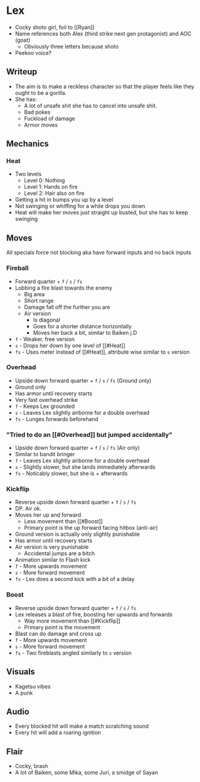 # Lex
- Cocky shoto girl, foil to [[Ryan]]
- Name references both Alex (third strike next gen protagonist) and AOC (goat)
	- Obviously three letters because shoto
- Peekoo voice?

## Writeup
- The aim is to make a reckless character so that the player feels like they ought to be a gorilla.
- She has:
	- A lot of unsafe shit she has to cancel into unsafe shit.
	- Bad pokes
	- Fuckload of damage
	- Armor moves

## Mechanics
### Heat
- Two levels
	- Level 0: Nothing
	- Level 1: Hands on fire
	- Level 2: Hair also on fire
- Getting a hit in bumps you up by a level
- Not swinging or whiffing for a while drops you down
- Heat will make her moves just straight up busted, but she has to keep swinging

## Moves
All specials force not blocking aka have forward inputs and no back inputs

### Fireball
- Forward quarter + `f` / `s` / `fs`
- Lobbing a fire blast towards the enemy
	- Big area
	- Short range
	- Damage fall off the further you are
	- Air version
		- Is diagonal
		- Goes for a shorter distance horizontally
		- Moves her back a bit, similar to Baiken j.D
- `f` - Weaker, free version
- `s` - Drops her down by one level of [[#Heat]]
- `fs` - Uses meter instead of [[#Heat]], attribute wise similar to `s` version

### Overhead
- Upside down forward quarter + `f` / `s` / `fs` (Ground only)
- Ground only
- Has armor until recovery starts
- Very fast overhead strike
- `f` - Keeps Lex grounded
- `s` - Leaves Lex slightly airborne for a double overhead
- `fs` - Lunges forwards beforehand

### "Tried to do an [[#Overhead]] but jumped accidentally"
- Upside down forward quarter + `f` / `s` / `fs` (Air only)
- Similar to bandit bringer
- `f` - Leaves Lex slightly airborne for a double overhead
- `s` - Slightly slower, but she lands immediately afterwards
- `fs` - Noticably slower, but she is + afterwards

### Kickflip
- Reverse upside down forward quarter + `f` / `s` / `fs`
- DP. Air ok.
- Moves her up and forward
	- Less movement than [[#Boost]]
	- Primary point is the up forward facing hitbox (anti-air)
- Ground version is actually only slightly punishable
- Has armor until recovery starts
- Air version is very punishable
	- Accidental jumps are a bitch
- Animation similar to Flash kick
- `f` - More upwards movement
- `s` - More forward movement
- `fs` - Lex does a second kick with a bit of a delay

### Boost
- Reverse upside down forward quarter + `f` / `s` / `fs`
- Lex releases a blast of fire, boosting her upwards and forwards
	- Way more movement than [[#Kickflip]]
	- Primary point is the movement
- Blast can do damage and cross up
- `f` - More upwards movement
- `s` - More forward movement
- `fs` - Two fireblasts angled similarly to `s` version

## Visuals
- Kagetsu vibes
- A punk

## Audio
- Every blocked hit will make a match scratching sound
- Every hit will add a roaring ignition

## Flair
- Cocky, brash
- A lot of Baiken, some Mika, some Juri, a smidge of Sayan
